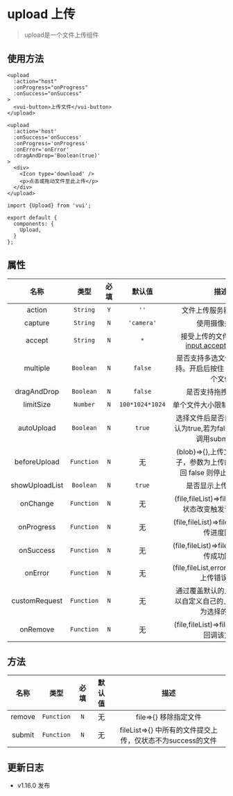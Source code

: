 # upload 上传

> upload是一个文件上传组件

## 使用方法

```
<upload 
  :action="host" 
  :onProgress="onProgress" 
  :onSuccess="onSuccess"
>
  <vui-button>上传文件</vui-button>
</upload>
```
```
<upload 
  :action='host'
  :onSuccess='onSuccess'
  :onProgress='onProgress'
  :onError='onError'
  :dragAndDrop='Boolean(true)'
>
  <div>
    <Icon type='download' />
    <p>点击或拖动文件至此上传</p>
  </div>
</upload>
```

```
import {Upload} from 'vui';

export default {
  components: {
    Upload,
  }
};
```

## 属性

|      名称      |    类型    | 必填  |     默认值      |                                                              描述                                                              |
| :------------: | :--------: | :---: | :-------------: | :----------------------------------------------------------------------------------------------------------------------------: |
|     action     |  `String`  |  `Y`  |      `''`       |                                                    文件上传服务器地址,必填                                                     |
|    capture     |  `String`  |  `N`  |   `'camera'`    |                                                         使用摄像头功能                                                         |
|     accept     |  `String`  |  `N`  |       `*`       | 接受上传的文件类型, [详见 input accept Attribute](https://developer.mozilla.org/en-US/docs/Web/HTML/Element/input/file#accept) |
|    multiple    | `Boolean`  |  `N`  |     `false`     |                                 是否支持多选文件，`ie10+` 支持。开启后按住 ctrl 可选择多个文件                                 |
|  dragAndDrop   | `Boolean`  |  `N`  |     `false`     |                                                      是否支持拖拽上传文件                                                      |
|   limitSize    |  `Number`  |  `N`  | `100*1024*1024` |                                                   单个文件大小限制，默认100M                                                   |
|   autoUpload   | `Boolean`  |  `N`  |     `true`      |                              选择文件后是否自动上传，默认为true,若为false，则需手动调用submit方法                              |
|  beforeUpload  | `Function` |  `N`  |       无        |                         (blob)=>{},上传文件之前的钩子，参数为上传的文件，若返回 false 则停止上传该文件                         |
| showUploadList | `Boolean`  |  `N`  |     `true`      |                                                      是否显示上传文件列表                                                      |
|    onChange    | `Function` |  `N`  |       无        |                                    (file,fileList)=>file.status,文件状态改变触发该回调函数                                     |
|   onProgress   | `Function` |  `N`  |       无        |                                          (file,fileList)=>file.progress,上传进度回调                                           |
|   onSuccess    | `Function` |  `N`  |       无        |                                          (file,fileList)=>file.response,上传成功回调                                           |
|    onError     | `Function` |  `N`  |       无        |                                        (file,fileList,error)=>file.status,上传错误回调                                         |
| customRequest  | `Function` |  `N`  |       无        |                               通过覆盖默认的上传行为，可以自定义自己的上传实现,参数为选择的文件                                |
|    onRemove    | `Function` |  `N`  |       无        |                                          (file,fileList)=>file ,移除文件时回调该方法                                           |

## 方法
|  名称  |    类型    | 必填  | 默认值 |                            描述                            |
| :----: | :--------: | :---: | :----: | :--------------------------------------------------------: |
| remove | `Function` |  `N`  |   无   |                   file=>{} 移除指定文件                    |
| submit | `Function` |  `N`  |   无   | fileList=>{} 中所有的文件提交上传，仅状态不为success的文件 |

## 更新日志

* v1.16.0 发布
